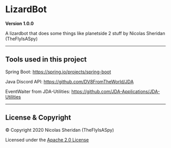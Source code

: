 # LizardBot

**Version 1.0.0**

A lizardbot that does some things like planetside 2 stuff by Nicolas Sheridan (TheFlyIsASpy)

---

## Tools used in this project

Spring Boot: https://spring.io/projects/spring-boot
  
Java Discord API: https://github.com/DV8FromTheWorld/JDA
  
EventWaiter from JDA-Utilities: https://github.com/JDA-Applications/JDA-Utilities

---

## License & Copyright

© Copyright 2020 Nicolas Sheridan (TheFlyIsASpy)

Licensed under the [Apache 2.0 License](LICENSE)

